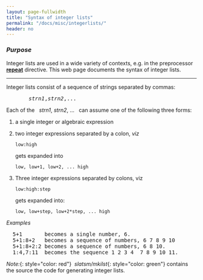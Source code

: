 ```yaml
---
layout: page-fullwidth
title: "Syntax of integer lists" 
permalink: "/docs/misc/integerlists/"
header: no
---
```


### _Purpose_

Integer lists are used in a wide variety of contexts, e.g. in the preprocessor
[**repeat**](/docs/input/preprocessor/#looping-constructs) directive.
This web page documents the syntax of integer lists.

_____________________________________________________________

Integer lists consist of a sequence of strings separated by commas:

<pre>
       <i>strn1</i>,<i>strn2</i>,...
</pre>

Each of the &nbsp; <i>strn1</i>, <i>strn2</i>, ... &nbsp; can assume one of the following three forms:


1.  a single integer or algebraic expression

2.  two integer expressions separated by a colon, _viz_

        low:high

    gets expanded into

        low, low+1, low+2, ... high

3.  Three integer expressions separated by colons, viz

        low:high:step

    gets expanded into:

        low, low+step, low+2*step, ... high


_Examples_
<pre>
  5+1       becomes a single number, 6.
  5+1:8+2   becomes a sequence of numbers, 6 7 8 9 10
  5+1:8+2:2 becomes a sequence of numbers, 6 8 10.
  1:4,7:11  becomes the sequence 1 2 3 4  7 8 9 10 11.
</pre>


_Note:_{: style="color: red"}&nbsp; _slatsm/mkilst_{: style="color: green"}
contains the source the code for generating integer lists.

